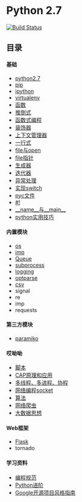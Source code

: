 Python 2.7
============================

[![Build Status](https://travis-ci.org/justjavac/free-programming-books-zh_CN.svg?branch=master)](https://travis-ci.org/justjavac/free-programming-books-zh_CN)

## 目录

#### 基础
*  [python2.7](./basic/python2.7.md)
*  [pip](./basic/pip.md)
*  [ipython](./basic/ipython.md)
*  [virtualenv](./basic/virtualenv_doc.md)
*  [函数](./basic/function_doc.md)
*  [推倒式](./basic/analytical_doc.md)
*  [函数式编程](./basic/function_program_doc.md)
*  [装饰器](./basic/decorate_doc.md)
*  [上下文管理器](./basic/context_manager_doc.md)
*  [一行式](./basic/oneline_doc.md)
*  [file与open](./basic/file.md)
*  [file指针](./basic/file_pos_doc.md)
*  [生成器](./basic/generator_doc.md)
*  [迭代器](./basic/iterators_doc.md)
*  [异常处理](./basic/exception_doc.md)
*  [实现switch](./basic/switch_doc.md)
*  [pyc文件](./basic/pyc_doc.md)
*  [#!](./basic/shebang_doc.md)
*  [\_\_name\_\_与\__main\_\_](./basic/name_main_doc.md)
*  [python实用技巧](./basic/practical_skills.md)

#### 内置模块
* [os](./builtin_module/os_doc.md)
* [imp](./builtin_module/imp_doc.md)
* [Queue](./builtin_module/queue_doc.md)
* [subprocess](./builtin_module/subprocess_doc.md)
* [logging](./builtin_module/logging_doc.md)
* [optparse](http://467754239.blog.51cto.com/4878013/1619323)
* [csv](./builtin_module/csv_doc.md)
* signal
* re 
* imp
* requests
    
#### 第三方模块
* [paramiko](http://467754239.blog.51cto.com/4878013/1619166)
    
#### 哎呦呦
* [脚本](./scripts)
* [CAP原理和应用](./cap)
* [多线程、多进程、协程](./threads)
* [网络编程socket](./socket)
* [算法](./algorithm)
* [网络爬虫](./spider)
* [大数据思想](./bigdata.md)

#### Web框架
* [Flask](./flask/README.md)
* tornado

#### 学习资料
* [编程规范](./books/编程规范)
* [Python进阶](./books/interpy-zh.pdf)
* [Google开源项目风格指南](http://zh-google-styleguide.readthedocs.io/en/latest/contents/)

